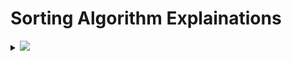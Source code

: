 # Sorting Algorithm Explainations

<details>
  <summary><img id="search" src="https://img.shields.io/badge/Binary-Search-brightgreen?style=for-the-badge"></summary>

  <h1> Binary Search</h1>

[BinarySearch Program]()

- Binary Search is a faster-search algorithm and efficient for searching in a `sorted array`. Thats's `Binary search works on ordered lits only!`.
- The Algorithm works by comparing a search key `K` with the array's middle element `A[mid]`. (i.e., if `K==A[mid]`).
- If they match, The algorithm stops. Otherwise, the same operation is repeated recursively for the first-half of the array, if `K<A[mid]` and for the second-half if `K>A[mid]`.
- Thus, if the comparison results is True (matches) then it's position `(mid)` is returned. Otherwise, the Search continues either in the `left-half` or in the `right-half` depending upon the value of the key `K`.

# Algorithm: `Binary Search (A[0...n-1], K`

1.  This is a non-Recursive Binary Search Algorithm.
2.  Input: An Array `A[0...n-1]` sorted in Ascending order and a search key `K`.
3.  Output: An index of the array's element position matching `K`. or `-1` if there is no matching element.

                l=left index(0)
                r=right index(n-1)
                mid=medium (array's index divided into 2 equal parts.. that's mid)


            l<--0; r<-(n-1);
        ---<while l<r do
        |    mid<-[l+r]/2
        |   if K=A[mid] return mid
        |       else if K<A[mid] r<-mid-1
        -----else l<-mid+1;
            return -1;

# Explanation

        Step 1 − Take Array's Element as Input and A Search key Called K.
        Step 2 − Left points to the low index.
        Step 3 − Right points to the high.
        Step 4 − While Left is smaller then Right.
        Step 5 - Add Left and Right Indices(Index) and Divide it by 2 (mid=(l+r)/2) and assign the value to MID.
        Step 6 − Match the K element with the MID if This is True (matches), Then return the element with mid.
        Step 7 − If the K element is smaller then MID element. Then, assign the R element with MID-1 (K<A[mid]..r=mid-1).
        Step 8 − OtherWise assing the value of l with adding the MID+1.
        Step 9 - If Not Match any Cases... Return with -1.

## Read it Once Again...😅

  
</details>